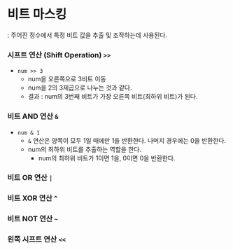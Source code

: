 # 비트 마스킹
: 주어진 정수에서 특정 비트 값을 추출 및 조작하는데 사용된다.

### 시프트 연산 (Shift Operation) `>>`
- `num >> 3`
  - num을 오른쪽으로 3비트 이동
  - num을 2의 3제곱으로 나누는 것과 같다.
  - 결과 : num의 3번째 비트가 가장 오른쪽 비트(최하위 비트)가 된다.

### 비트 AND 연산 `&`
- `num & 1`
  - `&` 연산은 양쪽이 모두 1일 때에만 1을 반환한다. 나머지 경우에는 0을 반환한다.
  - num의 최하위 비트를 추출하는 역할을 한다.
    - num의 최하위 비트가 1이면 1을, 0이면 0을 반환한다.

### 비트 OR 연산 `|`

### 비트 XOR 연산 `^`

### 비트 NOT 연산 `~`

### 왼쪽 시프트 연산 `<<`
